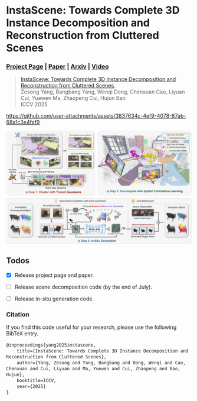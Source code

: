 # InstaScene: Towards Complete 3D Instance Decomposition and Reconstruction from Cluttered Scenes

### [Project Page](https://zju3dv.github.io/instascene) | [Paper](https://arxiv.org/abs/2507.08416) | [Arxiv](https://arxiv.org/abs/2507.08416) | [Video](https://www.youtube.com/watch?v=PUb4l_Ttf3I)

> [InstaScene: Towards Complete 3D Instance Decomposition and Reconstruction from Cluttered Scenes](https://zju3dv.github.io/instascene),  
> Zesong Yang, Bangbang Yang, Wenqi Dong, Chenxuan Cao, Liyuan Cui, Yuewen Ma, Zhaopeng Cui, Hujun Bao  
> ICCV 2025


https://github.com/user-attachments/assets/3837634c-4ef9-4078-87ab-68a1c3e4faf9

![Pipeline](assets/pipeline.png)


## Todos

- [x] Release project page and paper.
- [ ] Release scene decomposition code (by the end of July).
- [ ] Release in-situ generation code.


### Citation

If you find this code useful for your research, please use the following BibTeX entry.

```
@inproceedings{yang2025instascene,
    title={InstaScene: Towards Complete 3D Instance Decomposition and Reconstruction from Cluttered Scenes},
    author={Yang, Zesong and Yang, Bangbang and Dong, Wenqi and Cao, Chenxuan and Cui, Liyuan and Ma, Yuewen and Cui, Zhaopeng and Bao, Hujun},
    booktitle=ICCV,
    year={2025}
}
```